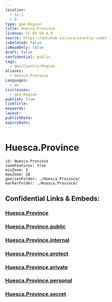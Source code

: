 ```yaml
---
location:
  - 42.1
  - 0
type: geo-Region
title: Huesca.Province
license: CC BY-SA 4.0
source: https://datahub.io/core/country-codes
isDeleted: false
isReadOnly: false
draft: false
confidential: public
tags:
  - geo/Country/Region
aliases:
  - Huesca.Province
Languages:
  - de
cssclasses:
  - geo-Region
publish: true
linkTitle:
keywords:
layout:
publishDate:
expiryDate:
---
```


# Huesca.Province

```leaflet
id: Huesca.Province
zoomFeatures: true 
minZoom: 2 
maxZoom: 18
geojsonFolder: ./Huesca.Province/
markerFolder: ./Huesca.Province/
```


## Confidential Links & Embeds: 

### [Huesca.Province](/_Standards/Earth/Continent/Europe/Europe~South/Spain/Provinces~Spain/Aragon/Huesca.Province.md) 

### [Huesca.Province.public](/_public/Earth/Continent/Europe/Europe~South/Spain/Provinces~Spain/Aragon/Huesca.Province.public.md) 

### [Huesca.Province.internal](/_internal/Earth/Continent/Europe/Europe~South/Spain/Provinces~Spain/Aragon/Huesca.Province.internal.md) 

### [Huesca.Province.protect](/_protect/Earth/Continent/Europe/Europe~South/Spain/Provinces~Spain/Aragon/Huesca.Province.protect.md) 

### [Huesca.Province.private](/_private/Earth/Continent/Europe/Europe~South/Spain/Provinces~Spain/Aragon/Huesca.Province.private.md) 

### [Huesca.Province.personal](/_personal/Earth/Continent/Europe/Europe~South/Spain/Provinces~Spain/Aragon/Huesca.Province.personal.md) 

### [Huesca.Province.secret](/_secret/Earth/Continent/Europe/Europe~South/Spain/Provinces~Spain/Aragon/Huesca.Province.secret.md)

